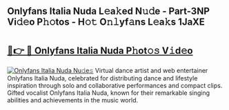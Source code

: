 ## Onlyfans Italia Nuda L𝚎a𝚔ed N𝚞𝚍e - Part-3NP Vi𝚍𝚎o P𝚑𝚘tos - H𝚘𝚝 O𝚗𝚕yf𝚊ns L𝚎a𝚔s 1JaXE

# <h2><a href="http://kf9xc8.oniu.top/?m=Onlyfans+Italia+Nuda">🔗👉 🔴 Onlyfans Italia Nuda P𝚑ot𝚘𝚜 V𝚒d𝚎o</a></h2>

[![Onlyfans Italia Nuda Nu𝚍e𝚜](https://i.imgur.com/0qMVB7G.gif)](http://kf9xc8.oniu.top/?m=Onlyfans+Italia+Nuda)
Virtual dance artist and web entertainer Onlyfans Italia Nuda, celebrated for distributing dance and lifestyle inspiration through solo and collaborative performances and compact clips. Gifted vocalist Onlyfans Italia Nuda, known for their remarkable singing abilities and achievements in the music world.  
